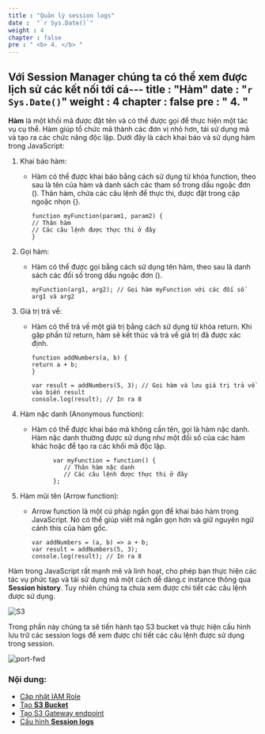 ```yaml
---
title : "Quản lý session logs"
date :  "`r Sys.Date()`" 
weight : 4 
chapter : false
pre : " <b> 4. </b> "
---
```



Với Session Manager chúng ta có thể xem được lịch sử các kết nối tới cá---
title : "Hàm"
date : "`r Sys.Date()`"
weight : 4
chapter : false
pre : " <b> 4. </b> "
---

**Hàm** là một khối mã được đặt tên và có thể được gọi để thực hiện một tác vụ cụ thể. Hàm giúp tổ chức mã thành các đơn vị nhỏ hơn, tái sử dụng mã và tạo ra các chức năng độc lập. Dưới đây là cách khai báo và sử dụng hàm trong JavaScript:

1. Khai báo hàm:
   - Hàm có thể được khai báo bằng cách sử dụng từ khóa function, theo sau là tên của hàm và danh sách các tham số trong dấu ngoặc đơn (). Thân hàm, chứa các câu lệnh để thực thi, được đặt trong cặp ngoặc nhọn {}.

      ```
      function myFunction(param1, param2) {
      // Thân hàm
      // Các câu lệnh được thực thi ở đây
      }
      ```

2. Gọi hàm:
   - Hàm có thể được gọi bằng cách sử dụng tên hàm, theo sau là danh sách các đối số trong dấu ngoặc đơn ().
      ```
      myFunction(arg1, arg2); // Gọi hàm myFunction với các đối số arg1 và arg2
      ```
   
3. Giá trị trả về:
   - Hàm có thể trả về một giá trị bằng cách sử dụng từ khóa return. Khi gặp phần tử return, hàm sẽ kết thúc và trả về giá trị đã được xác định.
      ```
      function addNumbers(a, b) {
      return a + b;
      }

      var result = addNumbers(5, 3); // Gọi hàm và lưu giá trị trả về vào biến result
      console.log(result); // In ra 8

      ```

4. Hàm nặc danh (Anonymous function):
   - Hàm có thể được khai báo mà không cần tên, gọi là hàm nặc danh. Hàm nặc danh thường được sử dụng như một đối số của các hàm khác hoặc để tạo ra các khối mã độc lập.
      
      ```
            var myFunction = function() {
               // Thân hàm nặc danh
               // Các câu lệnh được thực thi ở đây
            };
      ```

5. Hàm mũi tên (Arrow function):
   - Arrow function là một cú pháp ngắn gọn để khai báo hàm trong JavaScript. Nó có thể giúp viết mã ngắn gọn hơn và giữ nguyên ngữ cảnh this của hàm gốc.

      ```
      var addNumbers = (a, b) => a + b;
      var result = addNumbers(5, 3);
      console.log(result); // In ra 8
      ```


Hàm trong JavaScript rất mạnh mẽ và linh hoạt, cho phép bạn thực hiện các tác vụ phức tạp và tái sử dụng mã một cách dễ dàng.c instance thông qua **Session history**. Tuy nhiên chúng ta chưa xem được chi tiết các câu lệnh được sử dụng.

![S3](/images/4.s3/001-s3.png)

Trong phần này chúng ta sẽ tiến hành tạo S3 bucket và thực hiện cấu hình lưu trữ các session logs để xem được chi tiết các câu lệnh được sử dụng trong session.

![port-fwd](/images/arc-log.png) 

### Nội dung:

  - [Cập nhật IAM Role](./4.1-updateiamrole/)
  - [Tạo **S3 Bucket**](./4.2-creates3bucket/)
  - [Tạo S3 Gateway endpoint](./4.3-creategwes3)
  - [Cấu hình **Session logs**](./4.4-configsessionlogs/)
